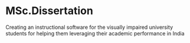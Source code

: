 # MSc.Dissertation
Creating an instructional software for the visually impaired university students for helping them leveraging their academic performance in India
